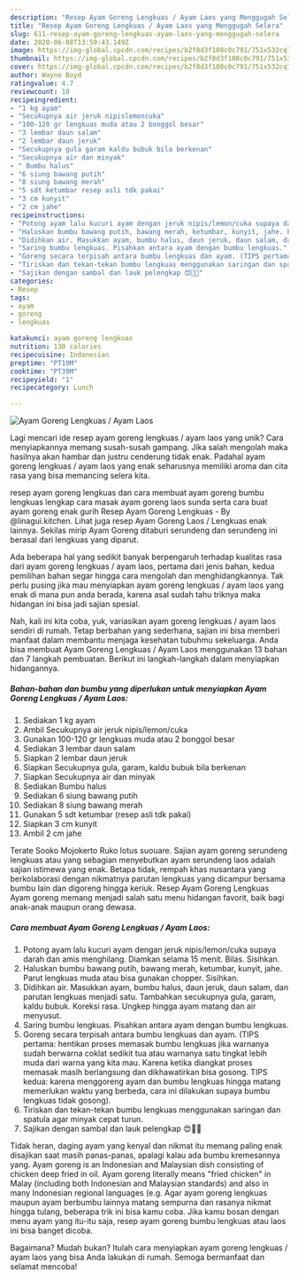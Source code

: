 ```yaml
---
description: "Resep Ayam Goreng Lengkuas / Ayam Laos yang Menggugah Selera"
title: "Resep Ayam Goreng Lengkuas / Ayam Laos yang Menggugah Selera"
slug: 611-resep-ayam-goreng-lengkuas-ayam-laos-yang-menggugah-selera
date: 2020-06-08T13:59:43.149Z
image: https://img-global.cpcdn.com/recipes/b2f8d3f108c0c791/751x532cq70/ayam-goreng-lengkuas-ayam-laos-foto-resep-utama.jpg
thumbnail: https://img-global.cpcdn.com/recipes/b2f8d3f108c0c791/751x532cq70/ayam-goreng-lengkuas-ayam-laos-foto-resep-utama.jpg
cover: https://img-global.cpcdn.com/recipes/b2f8d3f108c0c791/751x532cq70/ayam-goreng-lengkuas-ayam-laos-foto-resep-utama.jpg
author: Wayne Boyd
ratingvalue: 4.7
reviewcount: 10
recipeingredient:
- "1 kg ayam"
- "Secukupnya air jeruk nipislemoncuka"
- "100-120 gr lengkuas muda atau 2 bonggol besar"
- "3 lembar daun salam"
- "2 lembar daun jeruk"
- "Secukupnya gula garam kaldu bubuk bila berkenan"
- "Secukupnya air dan minyak"
- " Bumbu halus"
- "6 siung bawang putih"
- "8 siung bawang merah"
- "5 sdt ketumbar resep asli tdk pakai"
- "3 cm kunyit"
- "2 cm jahe"
recipeinstructions:
- "Potong ayam lalu kucuri ayam dengan jeruk nipis/lemon/cuka supaya darah dan amis menghilang. Diamkan selama 15 menit. Bilas. Sisihkan."
- "Haluskan bumbu bawang putih, bawang merah, ketumbar, kunyit, jahe. Parut lengkuas muda atau bisa gunakan chopper. Sisihkan."
- "Didihkan air. Masukkan ayam, bumbu halus, daun jeruk, daun salam, dan parutan lengkuas menjadi satu. Tambahkan secukupnya gula, garam, kaldu bubuk. Koreksi rasa. Ungkep hingga ayam matang dan air menyusut."
- "Saring bumbu lengkuas. Pisahkan antara ayam dengan bumbu lengkuas."
- "Goreng secara terpisah antara bumbu lengkuas dan ayam. (TIPS pertama: hentikan proses memasak bumbu lengkuas jika warnanya sudah berwarna coklat sedikit tua atau warnanya satu tingkat lebih muda dari warna yang kita mau. Karena ketika diangkat proses memasak masih berlangsung dan dikhawatirkan bisa gosong. TIPS kedua: karena menggoreng ayam dan bumbu lengkuas hingga matang memerlukan waktu yang berbeda, cara ini dilakukan supaya bumbu lengkuas tidak gosong)."
- "Tiriskan dan tekan-tekan bumbu lengkuas menggunakan saringan dan spatula agar minyak cepat turun."
- "Sajikan dengan sambal dan lauk pelengkap 😍👍🏻"
categories:
- Resep
tags:
- ayam
- goreng
- lengkuas

katakunci: ayam goreng lengkuas 
nutrition: 130 calories
recipecuisine: Indonesian
preptime: "PT19M"
cooktime: "PT39M"
recipeyield: "1"
recipecategory: Lunch

---
```



![Ayam Goreng Lengkuas / Ayam Laos](https://img-global.cpcdn.com/recipes/b2f8d3f108c0c791/751x532cq70/ayam-goreng-lengkuas-ayam-laos-foto-resep-utama.jpg)

Lagi mencari ide resep ayam goreng lengkuas / ayam laos yang unik? Cara menyiapkannya memang susah-susah gampang. Jika salah mengolah maka hasilnya akan hambar dan justru cenderung tidak enak. Padahal ayam goreng lengkuas / ayam laos yang enak seharusnya memiliki aroma dan cita rasa yang bisa memancing selera kita.

resep ayam goreng lengkuas dan cara membuat ayam goreng bumbu lengkuas lengkap cara masak ayam goreng laos sunda serta cara buat ayam goreng enak gurih Resep Ayam Goreng Lengkuas - By @linagui.kitchen. Lihat juga resep Ayam Goreng Laos / Lengkuas enak lainnya. Sekilas mirip Ayam Goreng ditaburi serundeng dan serundeng ini berasal dari lengkuas yang diparut.

Ada beberapa hal yang sedikit banyak berpengaruh terhadap kualitas rasa dari ayam goreng lengkuas / ayam laos, pertama dari jenis bahan, kedua pemilihan bahan segar hingga cara mengolah dan menghidangkannya. Tak perlu pusing jika mau menyiapkan ayam goreng lengkuas / ayam laos yang enak di mana pun anda berada, karena asal sudah tahu triknya maka hidangan ini bisa jadi sajian spesial.


Nah, kali ini kita coba, yuk, variasikan ayam goreng lengkuas / ayam laos sendiri di rumah. Tetap berbahan yang sederhana, sajian ini bisa memberi manfaat dalam membantu menjaga kesehatan tubuhmu sekeluarga. Anda bisa membuat Ayam Goreng Lengkuas / Ayam Laos menggunakan 13 bahan dan 7 langkah pembuatan. Berikut ini langkah-langkah dalam menyiapkan hidangannya.

<!--inarticleads1-->

##### Bahan-bahan dan bumbu yang diperlukan untuk menyiapkan Ayam Goreng Lengkuas / Ayam Laos:

1. Sediakan 1 kg ayam
1. Ambil Secukupnya air jeruk nipis/lemon/cuka
1. Gunakan 100-120 gr lengkuas muda atau 2 bonggol besar
1. Sediakan 3 lembar daun salam
1. Siapkan 2 lembar daun jeruk
1. Siapkan Secukupnya gula, garam, kaldu bubuk bila berkenan
1. Siapkan Secukupnya air dan minyak
1. Sediakan  Bumbu halus
1. Sediakan 6 siung bawang putih
1. Sediakan 8 siung bawang merah
1. Gunakan 5 sdt ketumbar (resep asli tdk pakai)
1. Siapkan 3 cm kunyit
1. Ambil 2 cm jahe


Terate Sooko Mojokerto Ruko lotus suouare. Sajian ayam goreng serundeng lengkuas atau yang sebagian menyebutkan ayam serundeng laos adalah sajian istimewa yang enak. Betapa tidak, rempah khas nusantara yang berkolaborasi dengan nikmatnya parutan lengkuas yang dicampur bersama bumbu lain dan digoreng hingga keriuk. Resep Ayam Goreng Lengkuas Ayam goreng memang menjadi salah satu menu hidangan favorit, baik bagi anak-anak maupun orang dewasa. 

<!--inarticleads2-->

##### Cara membuat Ayam Goreng Lengkuas / Ayam Laos:

1. Potong ayam lalu kucuri ayam dengan jeruk nipis/lemon/cuka supaya darah dan amis menghilang. Diamkan selama 15 menit. Bilas. Sisihkan.
1. Haluskan bumbu bawang putih, bawang merah, ketumbar, kunyit, jahe. Parut lengkuas muda atau bisa gunakan chopper. Sisihkan.
1. Didihkan air. Masukkan ayam, bumbu halus, daun jeruk, daun salam, dan parutan lengkuas menjadi satu. Tambahkan secukupnya gula, garam, kaldu bubuk. Koreksi rasa. Ungkep hingga ayam matang dan air menyusut.
1. Saring bumbu lengkuas. Pisahkan antara ayam dengan bumbu lengkuas.
1. Goreng secara terpisah antara bumbu lengkuas dan ayam. (TIPS pertama: hentikan proses memasak bumbu lengkuas jika warnanya sudah berwarna coklat sedikit tua atau warnanya satu tingkat lebih muda dari warna yang kita mau. Karena ketika diangkat proses memasak masih berlangsung dan dikhawatirkan bisa gosong. TIPS kedua: karena menggoreng ayam dan bumbu lengkuas hingga matang memerlukan waktu yang berbeda, cara ini dilakukan supaya bumbu lengkuas tidak gosong).
1. Tiriskan dan tekan-tekan bumbu lengkuas menggunakan saringan dan spatula agar minyak cepat turun.
1. Sajikan dengan sambal dan lauk pelengkap 😍👍🏻


Tidak heran, daging ayam yang kenyal dan nikmat itu memang paling enak disajikan saat masih panas-panas, apalagi kalau ada bumbu kremesannya yang. Ayam goreng is an Indonesian and Malaysian dish consisting of chicken deep fried in oil. Ayam goreng literally means &#34;fried chicken&#34; in Malay (including both Indonesian and Malaysian standards) and also in many Indonesian regional languages (e.g. Agar ayam goreng lengkuas maupun ayam berbumbu lainnya matang sempurna dan rasanya nikmat hingga tulang, beberapa trik ini bisa kamu coba. Jika kamu bosan dengan menu ayam yang itu-itu saja, resep ayam goreng bumbu lengkuas atau laos ini bisa banget dicoba. 

Bagaimana? Mudah bukan? Itulah cara menyiapkan ayam goreng lengkuas / ayam laos yang bisa Anda lakukan di rumah. Semoga bermanfaat dan selamat mencoba!
